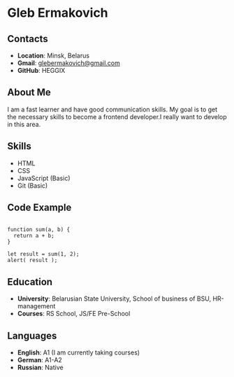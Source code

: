 # Gleb Ermakovich

## Contacts
* **Location**: Minsk, Belarus
* **Gmail**: glebermakovich@gmail.com
* **GitHub**: HEGGIX

## About Me
I am a fast learner and have good communication skills. My goal is to get the necessary skills to become a frontend developer.I really want to develop in this area.

## Skills
* HTML
* CSS
* JavaScript (Basic)
* Git (Basic)

## Code Example
```

function sum(a, b) {
  return a + b;
}

let result = sum(1, 2);
alert( result );

```
## Education
* **University**: Belarusian State University, School of business of BSU, HR-management
* **Courses**: RS School, JS/FE Pre-School

## Languages
* **English**: A1 (I am currently taking courses)
* **German**: A1-A2
* **Russian**: Native
